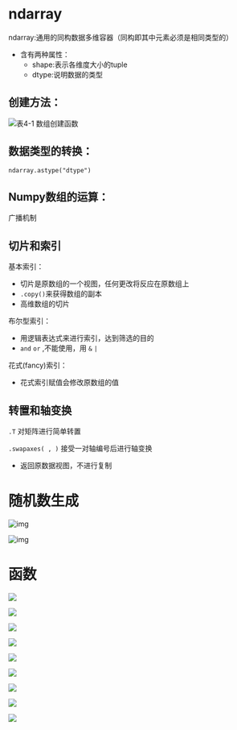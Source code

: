 # ndarray

ndarray:通用的同构数据多维容器（同构即其中元素必须是相同类型的）

- 含有两种属性：
  - shape:表示各维度大小的tuple
  - dtype:说明数据的类型

## 创建方法：

![表4-1 数组创建函数](http://upload-images.jianshu.io/upload_images/7178691-78ab11f67e7077a6.png?imageMogr2/auto-orient/strip%7CimageView2/2/w/1240)

## 数据类型的转换：

`ndarray.astype("dtype")`

## Numpy数组的运算：

广播机制

## 切片和索引

基本索引：

- 切片是原数组的一个视图，任何更改将反应在原数组上
- `.copy()`来获得数组的副本
- 高维数组的切片

布尔型索引：

- 用逻辑表达式来进行索引，达到筛选的目的
- `and` `or` ,不能使用，用 `&` `|`

花式(fancy)索引：

- 花式索引赋值会修改原数组的值

## 转置和轴变换

`.T`  对矩阵进行简单转置

`.swapaxes( , )` 接受一对轴编号后进行轴变换

- 返回原数据视图，不进行复制

# 随机数生成

![img](http://upload-images.jianshu.io/upload_images/7178691-97ba09c96dab93a2.png?imageMogr2/auto-orient/strip%7CimageView2/2/w/1240)

![img](http://upload-images.jianshu.io/upload_images/7178691-6ed04fae3d1178e2.png?imageMogr2/auto-orient/strip%7CimageView2/2/w/1240)

# 函数

![](http://upload-images.jianshu.io/upload_images/7178691-1d494e73b61c7ced.png?imageMogr2/auto-orient/strip%7CimageView2/2/w/1240)

![](http://upload-images.jianshu.io/upload_images/7178691-2be79faf68ab6ff8.png?imageMogr2/auto-orient/strip%7CimageView2/2/w/1240)

![](http://upload-images.jianshu.io/upload_images/7178691-4e38d02a66481530.png?imageMogr2/auto-orient/strip%7CimageView2/2/w/1240)

![](http://upload-images.jianshu.io/upload_images/7178691-eff1e61e5464159f.png?imageMogr2/auto-orient/strip%7CimageView2/2/w/1240)

![](http://upload-images.jianshu.io/upload_images/7178691-236dba83b6a420cc.png?imageMogr2/auto-orient/strip%7CimageView2/2/w/1240)

![](http://upload-images.jianshu.io/upload_images/7178691-a6c6df3ca8e0b98e.png?imageMogr2/auto-orient/strip%7CimageView2/2/w/1240)

![](http://upload-images.jianshu.io/upload_images/7178691-866fcde885b1d357.png?imageMogr2/auto-orient/strip%7CimageView2/2/w/1240)

![](http://upload-images.jianshu.io/upload_images/7178691-80e85ae6b9c89ada.png?imageMogr2/auto-orient/strip%7CimageView2/2/w/1240)

![](http://upload-images.jianshu.io/upload_images/7178691-dcdb66e49e5f70ea.png?imageMogr2/auto-orient/strip%7CimageView2/2/w/1240)
